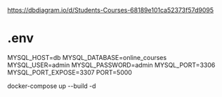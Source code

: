 https://dbdiagram.io/d/Students-Courses-68189e101ca52373f57d9095

# .env
MYSQL_HOST=db
MYSQL_DATABASE=online_courses
MYSQL_USER=admin
MYSQL_PASSWORD=admin
MYSQL_PORT=3306
MYSQL_PORT_EXPOSE=3307
PORT=5000

docker-compose up --build -d



